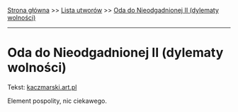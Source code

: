 [Strona główna](../index.md) >> [Lista utworów](../list.md) >> [Oda do Nieodgadnionej II (dylematy wolności)](376.md)

---

# Oda do Nieodgadnionej II (dylematy wolności)

Tekst: [kaczmarski.art.pl](https://www.kaczmarski.art.pl/tworczosc/wiersze/oda-do-nieodgadnionej-ii-dylematy-wolnosci/)

Element pospolity, nic ciekawego.